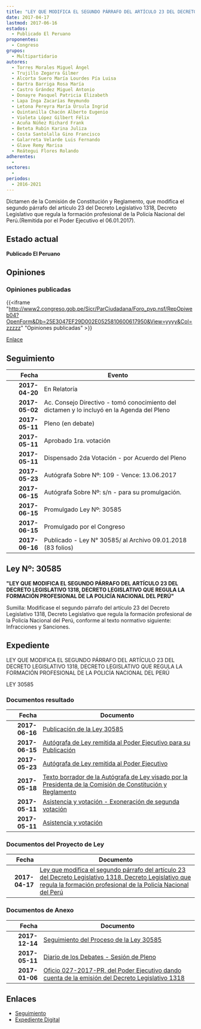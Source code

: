 ```yaml
---
title: "LEY QUE MODIFICA EL SEGUNDO PÁRRAFO DEL ARTÍCULO 23 DEL DECRETO LEGISLATIVO 1318, DECRETO LEGISLATIVO QUE REGULA LA FORMACIÓN PROFESIONAL DE LA POLICÍA NACIONAL DEL PERÚ"
date: 2017-04-17
lastmod: 2017-06-16
estados: 
  - Publicado El Peruano
proponentes: 
  - Congreso
grupos: 
  - Multipartidario
autores: 
  - Torres Morales Miguel Ángel
  - Trujillo Zegarra Gilmer
  - Alcorta Suero María Lourdes Pía Luisa
  - Bartra Barriga Rosa María
  - Castro Grández Miguel Antonio
  - Donayre Pasquel Patricia Elizabeth
  - Lapa Inga Zacarías Reymundo
  - Letona Pereyra María Úrsula Ingrid
  - Quintanilla Chacón Alberto Eugenio
  - Violeta López Gilbert Félix
  - Acuña Núñez Richard Frank
  - Beteta Rubín Karina Juliza
  - Costa Santolalla Gino Francisco
  - Galarreta Velarde Luis Fernando
  - Glave Remy Marisa
  - Reátegui Flores Rolando
adherentes: 
  - 
sectores: 
  - 
periodos: 
  - 2016-2021
---
```


Dictamen de la Comisión de Constitución y Reglamento, que modifica el segundo párrafo del artículo 23 del Decreto Legislativo 1318, Decreto Legislativo que regula la formación profesional de la Policía Nacional del Perú.(Remitida por el Poder Ejecutivo el 06.01.2017).


## Estado actual

**Publicado El Peruano**

## Opiniones

### Opiniones publicadas

{{<iframe "http://www2.congreso.gob.pe/Sicr/ParCiudadana/Foro_pvp.nsf/RepOpiweb04?OpenForm&Db=25E3047EF29D002E0525810600617950&View=yyyy&Col=zzzzz" "Opiniones publicadas" >}}

[Enlace](http://www2.congreso.gob.pe/Sicr/ParCiudadana/Foro_pvp.nsf/RepOpiweb04?OpenForm&Db=25E3047EF29D002E0525810600617950&View=yyyy&Col=zzzzz)

## Seguimiento

| Fecha | Evento |
|------:|--------|
| **2017-04-20** | En Relatoría|
| **2017-05-02** | Ac. Consejo Directivo - tomó conocimiento del dictamen y lo incluyó en la Agenda del Pleno|
| **2017-05-11** | Pleno (en debate)|
| **2017-05-11** | Aprobado 1ra. votación|
| **2017-05-11** | Dispensado 2da Votación - por Acuerdo del Pleno|
| **2017-05-23** | Autógrafa Sobre Nº: 109 - Vence: 13.06.2017|
| **2017-06-15** | Autógrafa Sobre Nº: s/n - para su promulgación.|
| **2017-06-15** | Promulgado Ley Nº: 30585|
| **2017-06-15** | Promulgado por el Congreso|
| **2017-06-16** | Publicado - Ley N° 30585/ al Archivo 09.01.2018 (83 folios)|

## Ley Nº: 30585

**"LEY QUE MODIFICA EL SEGUNDO PÁRRAFO DEL ARTÍCULO 23 DEL DECRETO LEGISLATIVO 1318, DECRETO LEGISLATIVO QUE REGULA LA FORMACIÓN PROFESIONAL DE LA POLICÍA NACIONAL DEL PERÚ"**

Sumilla: Modifícase el segundo párrafo del artículo 23 del Decreto Legislativo 1318, Decreto Legislativo que regula la formación profesional de la Policía Nacional del Perú, conforme al texto normativo siguiente: Infracciones y Sanciones.


## Expediente

LEY QUE MODIFICA EL SEGUNDO PÁRRAFO DEL ARTÍCULO 23 DEL DECRETO LEGISLATIVO 1318, DECRETO LEGISLATIVO QUE REGULA LA FORMACIÓN PROFESIONAL DE LA POLICÍA NACIONAL DEL PERÚ

LEY 30585


### Documentos resultado

| Fecha | Documento |
|------:|--------|
| **2017-06-16** | [Publicación de la Ley 30585](http://www.leyes.congreso.gob.pe/Documentos/2016_2021/ADLP/Normas_Legales/30585-LEY.pdf) |
| **2017-06-15** | [Autógrafa de Ley remitida al Poder Ejecutivo para su Publicación](http://www.leyes.congreso.gob.pe/Documentos/2016_2021/Autografas/Ley_y_de_Resolucion_Legislativa/AU0124520170615.pdf) |
| **2017-05-23** | [Autógrafa de Ley remitida al Poder Ejecutivo](http://www.leyes.congreso.gob.pe/Documentos/2016_2021/Autografas/Ley_y_de_Resolucion_Legislativa/AU0124520170523.pdf) |
| **2017-05-18** | [Texto borrador de la Autógrafa de Ley visado por la Presidenta de la Comisión de Constitución y Reglamento](http://www.leyes.congreso.gob.pe/Documentos/2016_2021/Texto_Borrador_de_Autografa/BAU0124520170518.pdf) |
| **2017-05-11** | [Asistencia y votación - Exoneración de segunda votación](http://www.leyes.congreso.gob.pe/Documentos/2016_2021/Asistencia_y_Votacion/Proyectos_de_Ley/Exoneracion_de_Segunda_Votacion/ESV0124520170511.pdf) |
| **2017-05-11** | [Asistencia y votación](http://www.leyes.congreso.gob.pe/Documentos/2016_2021/Asistencia_y_Votacion/Proyectos_de_Ley/AV0124520170511.pdf) |

### Documentos del Proyecto de Ley

| Fecha | Documento |
|------:|--------|
| **2017-04-17** | [Ley que modifica el segundo párrafo del artículo 23 del Decreto Legislativo 1318, Decreto Legislativo que regula la formación profesional de la Policía Nacional del Perú](http://www.leyes.congreso.gob.pe/Documentos/2016_2021/Proyectos_de_Ley_y_de_Resoluciones_Legislativas/PL0124520170417.PDF) |

### Documentos de Anexo

| Fecha | Documento |
|------:|--------|
| **2017-12-14** | [Seguimiento del Proceso de la Ley 30585](http://www.leyes.congreso.gob.pe/Documentos/2016_2021/Seguimiento_de_Proyectos_de_Ley/01245PL20171214.pdf) |
| **2017-05-11** | [Diario de los Debates - Sesión de Pleno](http://www.leyes.congreso.gob.pe/Documentos/2016_2021/ADLP/Diario_Debates/30585_DD.pdf) |
| **2017-01-06** | [Oficio 027-2017-PR, del Poder Ejecutivo dando cuenta de la emisión del Decreto Legislativo 1318](http://www.leyes.congreso.gob.pe/Documentos/2016_2021/Decretos/Legislativos/DL0131820170106.pdf) |

## Enlaces 

- [Seguimiento](http://www2.congreso.gob.pe/Sicr/TraDocEstProc/CLProLey2016.nsf/f7fff46988ca05b1052578e100829cc7/41c7a5a6a08e8a6a05258106006c3428?OpenDocument)
- [Expediente Digital](http://www2.congreso.gob.pehttp://www2.congreso.gob.pe/Sicr/TraDocEstProc/CLProLey2016.nsf/f7fff46988ca05b1052578e100829cc7/41c7a5a6a08e8a6a05258106006c3428?OpenDocument&Click=05257FB7005EB655.eb71d0cf91d8294e05256cdf006b5706/$Body/0.1C6C)
